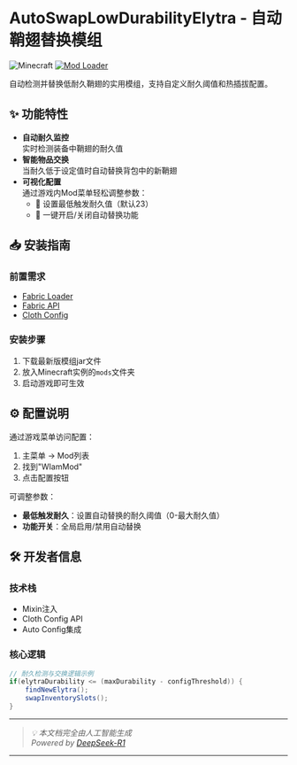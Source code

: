 # AutoSwapLowDurabilityElytra - 自动鞘翅替换模组

![Minecraft](https://img.shields.io/badge/Minecraft-1.21+-green?style=flat-square)
[![Mod Loader](https://img.shields.io/badge/Fabric-Loader-blue?style=flat-square)](https://fabricmc.net/)

自动检测并替换低耐久鞘翅的实用模组，支持自定义耐久阈值和热插拔配置。


## ✨ 功能特性

- **自动耐久监控**  
  实时检测装备中鞘翅的耐久值
- **智能物品交换**  
  当耐久低于设定值时自动替换背包中的新鞘翅
- **可视化配置**  
  通过游戏内Mod菜单轻松调整参数：
  - 📏 设置最低触发耐久值（默认23）
  - 🔄 一键开启/关闭自动替换功能

## 📥 安装指南

### 前置需求
- [Fabric Loader](https://fabricmc.net/use/) 
- [Fabric API](https://www.curseforge.com/minecraft/mc-mods/fabric-api)
- [Cloth Config](https://www.curseforge.com/minecraft/mc-mods/cloth-config)

### 安装步骤
1. 下载最新版模组jar文件
2. 放入Minecraft实例的`mods`文件夹
3. 启动游戏即可生效

## ⚙️ 配置说明

通过游戏菜单访问配置：
1. 主菜单 → Mod列表
2. 找到"WIamMod"
3. 点击配置按钮

可调整参数：
- **最低触发耐久**：设置自动替换的耐久阈值（0-最大耐久值）
- **功能开关**：全局启用/禁用自动替换

## 🛠️ 开发者信息

### 技术栈
- Mixin注入
- Cloth Config API
- Auto Config集成

### 核心逻辑
```java
// 耐久检测与交换逻辑示例
if(elytraDurability <= (maxDurability - configThreshold)) {
    findNewElytra();
    swapInventorySlots();
}
```



---

> _💡 本文档完全由人工智能生成_  
> _Powered by [DeepSeek-R1](https://www.deepseek.com)_

---
